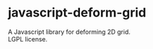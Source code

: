 javascript-deform-grid
======================

A Javascript library for deforming 2D grid.  
LGPL license.  
